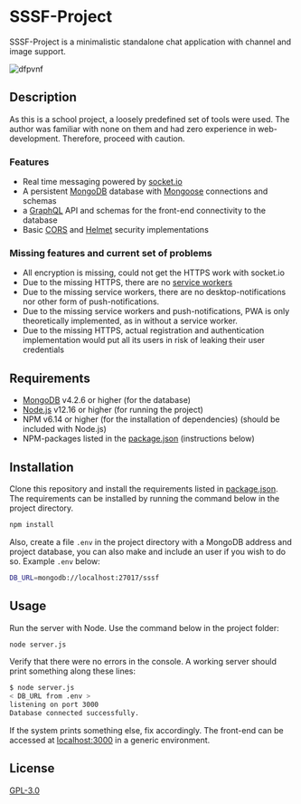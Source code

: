 # SSSF-Project

SSSF-Project is a minimalistic standalone chat application with channel and image support.

![dfpvnf](https://user-images.githubusercontent.com/12167913/81092284-0df72600-8f09-11ea-943e-9c27d47cca56.png)

## Description

As this is a school project, a loosely predefined set of tools were used. The author was familiar with none on them and had zero experience in web-development. Therefore, proceed with caution.

### Features

- Real time messaging powered by [socket.io](https://socket.io/)
- A persistent [MongoDB](https://www.mongodb.com/) database with [Mongoose](https://mongoosejs.com/) connections and schemas
- a [GraphQL](https://graphql.org/) API and schemas for the front-end connectivity to the database
- Basic [CORS](https://en.wikipedia.org/wiki/Cross-origin_resource_sharing) and [Helmet](https://helmetjs.github.io/) security implementations

### Missing features and current set of problems

- All encryption is missing, could not get the HTTPS work with socket.io
- Due to the missing HTTPS, there are no [service workers](https://developer.mozilla.org/en-US/docs/Web/API/Service_Worker_API)
- Due to the missing service workers, there are no desktop-notifications nor other form of push-notifications.
- Due to the missing service workers and push-notifications, PWA is only theoretically implemented, as in without a service worker.
- Due to the missing HTTPS, actual registration and authentication implementation would put all its users in risk of leaking their user credentials

## Requirements
- [MongoDB](https://www.mongodb.com/download-center/community) v4.2.6 or higher (for the database)
- [Node.js](https://nodejs.org/en/download/) v12.16 or higher (for running the project)
- NPM v6.14 or higher (for the installation of dependencies) (should be included with Node.js)
- NPM-packages listed in the [package.json](package.json) (instructions below)

## Installation

Clone this repository and install the requirements listed in [package.json](package.json).
The requirements can be installed by running the command below in the project directory.

```bash
npm install
```

Also, create a file `.env` in the project directory with a MongoDB address and project database, you can also make and include an user if you wish to do so. Example `.env` below:

```bash
DB_URL=mongodb://localhost:27017/sssf
```

## Usage

Run the server with Node. Use the command below in the project folder:

```bash
node server.js
```

Verify that there were no errors in the console. A working server should print something along these lines:

```bash
$ node server.js
< DB_URL from .env >
listening on port 3000
Database connected successfully.
```
If the system prints something else, fix accordingly. The front-end can be accessed at [localhost:3000](http://localhost:3000) in a generic environment. 

## License

[GPL-3.0](https://choosealicense.com/licenses/gpl-3.0/)
